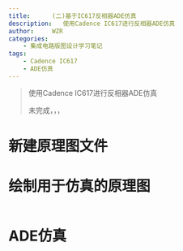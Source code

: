```yaml
---
title:      (二)基于IC617反相器ADE仿真
description:   使用Cadence IC617进行反相器ADE仿真
author:     WZR
categories:
    - 集成电路版图设计学习笔记
tags:
    - Cadence IC617
    - ADE仿真
---
```


>使用Cadence IC617进行反相器ADE仿真
>
>未完成，，，

<!-- more -->



# 新建原理图文件



# 绘制用于仿真的原理图

```

```

# ADE仿真

```

```




